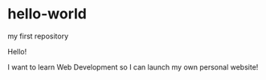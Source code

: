 # hello-world
my first repository

Hello!

I want to learn Web Development so I can launch my own personal website!
